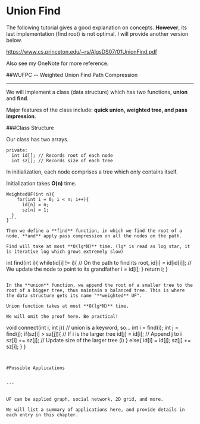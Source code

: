 # Union Find


The following tutorial gives a good explanation on concepts. **However**, its last implementation (find root) is not optimal. I will provide another version below.

https://www.cs.princeton.edu/~rs/AlgsDS07/01UnionFind.pdf

Also see my OneNote for more reference.


##WUFPC -- Weighted Union Find Path Compression


---



We will implement a class (data structure) which has two functions, **union** and **find**.

Major features of the class include: **quick union, weighted tree, and pass impression**.

###Class Structure

Our class has two arrays. 

```
private:
  int id[]; // Records root of each node
  int sz[]; // Records size of each tree
```
In initialization, each node comprises a tree which only contains itself.

Initialization takes **O(n)** time.

```
WeightedUF(int n){
    for(int i = 0; i < n; i++){
      id[n] = n;
      sz[n] = 1;
  }
}```

Then we define a **find** function, in which we find the root of a node, **and** apply pass compression on all the nodes on the path.

Find will take at most **O(lg*N)** time. (lg* is read as log star, it is iterative log which grows extremely slow)
```
int find(int i){
      while(id[i] != i){ // On the path to find its root, 
        id[i] = id[id[i]]; // We update the node to point to its grandfather
        i = id[i];
      }
      return i;
}
```

In the **union** function, we append the root of a smaller tree to the root of a bigger tree, thus maintain a balanced tree. This is where the data structure gets its name "**weighted** UF".

Union function takes at most **O(lg*N)** time.

We will omit the proof here. Be practical!

```
void connect(int i, int j){ // union is a keyword, so...
    int i = find(i);
    int j = find(j);
    if(sz[i] > sz[j]){ // If i is the larger tree
        id[j] = id[i]; // Append j to i
        sz[i] += sz[j]; // Update size of the larger tree (i)
    }
    else{
        id[i] = id[j];
        sz[j] += sz[i];
    }
}
```


#Possible Applications


---


UF can be applied graph, social network, 2D grid, and more. 

We will list a summary of applications here, and provide details in each entry in this chapter.







